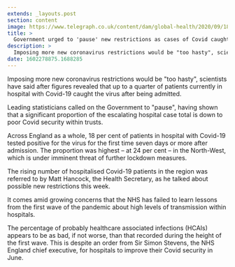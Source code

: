 ```yaml
--- 
extends: _layouts.post 
section: content 
image: https://www.telegraph.co.uk/content/dam/global-health/2020/09/18/TELEMMGLPICT000239448621_trans_NvBQzQNjv4BqTwyUECrxcw19f0C6CbcEqOswWmnLg272w5c-tbJwE-o.jpeg?impolicy=logo-overlay 
title: > 
  Government urged to 'pause' new restrictions as cases of Covid caught in hospital soar 
description: > 
  Imposing more new coronavirus restrictions would be "too hasty", scientists have said after figures revealed that up to a quarter of patients currently in hospital with Covid-19 caught the virus after being admitted.Leading statisticians called on the Government to "pause", having shown that a significant proportion of the escalating hospital case total is down to poor Covid security within trusts.Across England as a whole, 18 per cent of patients in hospital with Covid-19 tested positive for the virus for the first time seven days or more after admission.The rising number of hospitalised Covid-19 patients in the region was referred to by Matt Hancock, the Health Secretary, as he talked about possible new restrictions this week.This is despite an order from Sir Simon Stevens, the NHS England chief executive, for hospitals to improve their Covid security in June. 
date: 1602278875.1688285 
--- 
```

Imposing more new coronavirus restrictions would be "too hasty", scientists have said after figures revealed that up to a quarter of patients currently in hospital with Covid-19 caught the virus after being admitted.

Leading statisticians called on the Government to "pause", having shown that a significant proportion of the escalating hospital case total is down to poor Covid security within trusts.

Across England as a whole, 18 per cent of patients in hospital with Covid-19 tested positive for the virus for the first time seven days or more after admission. The proportion was highest – at 24 per cent – in the North-West, which is under imminent threat of further lockdown measures.

The rising number of hospitalised Covid-19 patients in the region was referred to by Matt Hancock, the Health Secretary, as he talked about possible new restrictions this week.

It comes amid growing concerns that the NHS has failed to learn lessons from the first wave of the pandemic about high levels of transmission within hospitals.

The percentage of probably healthcare associated infections (HCAIs) appears to be as bad, if not worse, than that recorded during the height of the first wave. This is despite an order from Sir Simon Stevens, the NHS England chief executive, for hospitals to improve their Covid security in June.